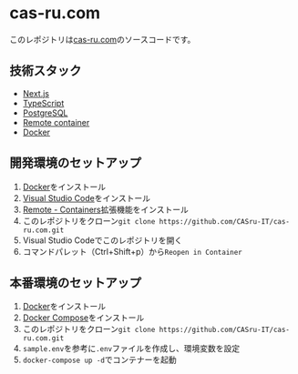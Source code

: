 # cas-ru.com

このレポジトリは[cas-ru.com](https://cas-ru.com)のソースコードです。

## 技術スタック

- [Next.js](https://nextjs.org/)
- [TypeScript](https://www.typescriptlang.org/)
- [PostgreSQL](https://www.postgresql.org/)
- [Remote container](https://code.visualstudio.com/docs/remote/containers)
- [Docker](https://www.docker.com/)

## 開発環境のセットアップ

1. [Docker](https://www.docker.com/)をインストール
2. [Visual Studio Code](https://code.visualstudio.com/)をインストール
3. [Remote - Containers](https://marketplace.visualstudio.com/items?itemName=ms-vscode-remote.remote-containers)拡張機能をインストール
4. このレポジトリをクローン`git clone https://github.com/CASru-IT/cas-ru.com.git`
5. Visual Studio Codeでこのレポジトリを開く
6. コマンドパレット（Ctrl+Shift+p）から`Reopen in Container`

## 本番環境のセットアップ

1. [Docker](https://www.docker.com/)をインストール
2. [Docker Compose](https://docs.docker.com/compose/)をインストール
3. このレポジトリをクローン`git clone https://github.com/CASru-IT/cas-ru.com.git`
4. `sample.env`を参考に`.env`ファイルを作成し、環境変数を設定
5. `docker-compose up -d`でコンテナーを起動
